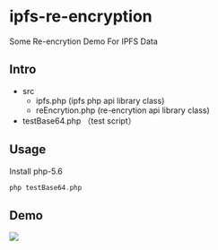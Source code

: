 # ipfs-re-encryption

Some Re-encrytion Demo For IPFS Data


## Intro

- src
  - ipfs.php  (ipfs php api library class)
  - reEncrytion.php (re-encrytion api library class)
- testBase64.php （test script）

## Usage

Install php-5.6

```php
php testBase64.php

```

## Demo

![](http://daijiale-cn.oss-cn-hangzhou.aliyuncs.com/djl-blog-pic/ipfs/re-encryption/ipfs-cypto-demo.png)
